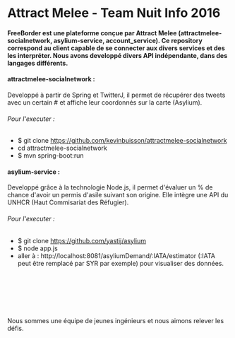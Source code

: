 # Attract Melee - Team Nuit Info 2016

#### FreeBorder est une plateforme conçue par Attract Melee (attractmelee-socialnetwork, asylium-service, account_service). Ce repository correspond au client capable de se connecter aux divers services et des les interpréter. Nous avons developpé divers API indépendante, dans des langages différents.

#### attractmelee-socialnetwork :
Developpé à partir de Spring et TwitterJ, il permet de récupérer des tweets avec un certain # et affiche leur coordonnés sur la carte (Asylium).<br/>

###### Pour l'executer :
  - $ git clone https://github.com/kevinbuisson/attractmelee-socialnetwork
  - cd attractmelee-socialnetwork
  - $ mvn spring-boot:run

#### asylium-service :
Developpé grâce à la technologie Node.js, il permet d'évaluer un % de chance d'avoir un permis d'asile suivant son origine. Elle intègre une API du UNHCR (Haut Commisariat des Réfugier).<br/>

###### Pour l'executer :
 - $ git clone https://github.com/yastij/asylium
 - $ node app.js
 - aller à : http://localhost:8081/asyliumDemand/:IATA/estimator (:IATA peut être remplacé par SYR par exemple) pour visualiser des données.

<br/><br/><br/><br/><br/>

Nous sommes une équipe de jeunes ingénieurs et nous aimons relever les défis.
